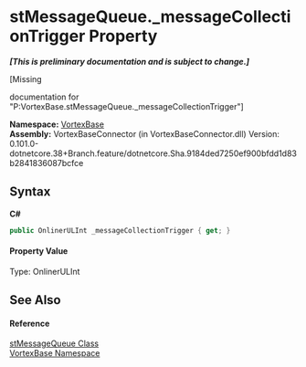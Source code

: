 # stMessageQueue._messageCollectionTrigger Property 
 _**\[This is preliminary documentation and is subject to change.\]**_

\[Missing <summary> documentation for "P:VortexBase.stMessageQueue._messageCollectionTrigger"\]

**Namespace:**&nbsp;<a href="N_VortexBase.md">VortexBase</a><br />**Assembly:**&nbsp;VortexBaseConnector (in VortexBaseConnector.dll) Version: 0.101.0-dotnetcore.38+Branch.feature/dotnetcore.Sha.9184ded7250ef900bfdd1d83b2841836087bcfce

## Syntax

**C#**<br />
``` C#
public OnlinerULInt _messageCollectionTrigger { get; }
```


#### Property Value
Type: OnlinerULInt

## See Also


#### Reference
<a href="T_VortexBase_stMessageQueue.md">stMessageQueue Class</a><br /><a href="N_VortexBase.md">VortexBase Namespace</a><br />